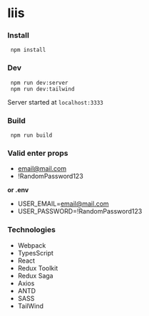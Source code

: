 # liis

### Install

```
 npm install
```

### Dev

```
 npm run dev:server
 npm run dev:tailwind
```

Server started at `localhost:3333`

### Build

```
 npm run build
```


### Valid enter props
* email@mail.com
* !RandomPassword123

**or .env**
* USER_EMAIL=email@mail.com
* USER_PASSWORD=!RandomPassword123

### Technologies

- Webpack
- TypesScript
- React
- Redux Toolkit
- Redux Saga
- Axios
- ANTD
- SASS
- TailWind
